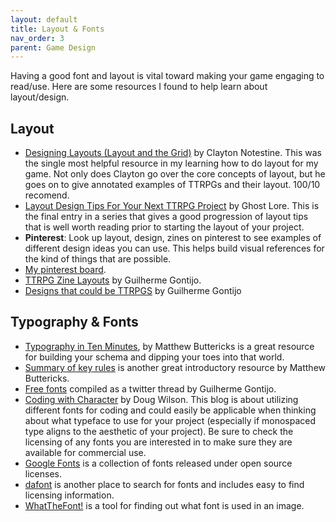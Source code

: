 ```yaml
---
layout: default
title: Layout & Fonts
nav_order: 3
parent: Game Design
---
```

Having a good font and layout is vital toward making your game engaging to read/use. Here are some resources I found to help learn about layout/design.

## Layout
- [Designing Layouts (Layout and the Grid)](https://www.theexplorersco.com/home/2019/7/20/exploring-layout) by Clayton Notestine. This was the single most helpful resource in my learning how to do layout for my game. Not only does Clayton go over the core concepts of layout, but he goes on to give annotated examples of TTRPGs and their layout. 100/10 recomend.
- [Layout Design Tips For Your Next TTRPG Project](https://ghostlorestudios.com/layout-design-tips-for-your-next-ttrpg-project/) by Ghost Lore. This is the final entry in a series that gives a good progression of layout tips that is well worth reading prior to starting the layout of your project.
- **Pinterest**: Look up layout, design, zines on pinterest to see examples of different design ideas you can use. This helps build visual references for the kind of things that are possible.
- [My pinterest board](https://pin.it/1OIQmGq).
- [TTRPG Zine Layouts](https://pin.it/42u4uaC) by Guilherme Gontijo.
- [Designs that could be TTRPGS](https://www.pinterest.com/gontijodesign/ttrpg-zines-could-look-like-this/?invite_code=9aa2c221ccca41069445ba3e84693972&sender=478578035310725364) by Guilherme Gontijo

## Typography & Fonts
- [Typography in Ten Minutes](https://practicaltypography.com/typography-in-ten-minutes.html), by Matthew Buttericks is a great resource for building your schema and dipping your toes into that world.
- [Summary of key rules](https://practicaltypography.com/summary-of-key-rules.html) is another great introductory resource by Matthew Buttericks.
- [Free fonts](https://twitter.com/gontijodesign/status/1394624373823348737?s=27) compiled as a twitter thread by Guilherme Gontijo.
- [Coding with Character](https://realdougwilson.com/writing/coding-with-character) by Doug Wilson. This blog is about utilizing different fonts for coding and could easily be applicable when thinking about what typeface to use for your project (especially if monospaced type aligns to the aesthetic of your project). Be sure to check the licensing of any fonts you are interested in to make sure they are available for commercial use.
- [Google Fonts](https://fonts.google.com/?category=Display) is a collection of fonts released under open source licenses.
- [dafont](https://www.dafont.com/) is another place to search for fonts and includes easy to find licensing information.
- [WhatTheFont!](https://www.myfonts.com/WhatTheFont/) is a tool for finding out what font is used in an image.
